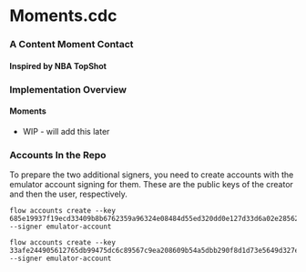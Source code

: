 # Moments.cdc
### A Content Moment Contact
#### Inspired by NBA TopShot

### Implementation Overview
#### Moments

- WIP - will add this later


### Accounts In the Repo
To prepare the two additional signers, you need to create accounts with the emulator account signing for them. These are the public keys of the creator and then the user, respectively.
```
flow accounts create --key 685e19937f19ecd33409b8b6762359a96324e08484d55ed320dd0e127d33d6a02e28562e81a4988c8ca75329ad654dcac20d8e27b6981e78ddf3093ea16a98f4 --signer emulator-account

flow accounts create --key 33afe244905612765db99475dc6c89567c9ea208609b54a5dbb290f8d1d73e5649d327e237125b56204c2d7ab83e8957d48837a8b76005fc13b97f55255209e1 --signer emulator-account
```